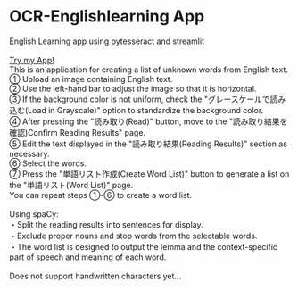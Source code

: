 # OCR-Englishlearning App
English Learning app using pytesseract and streamlit<br>
<br>
<a href="https://ocr-englishlearning-tlpyxbwodxhbjzsn8gvizy.streamlit.app/">Try my App!</a>
<br>
This is an application for creating a list of unknown words from English text.
<br>
① Upload an image containing English text.<br>
② Use the left-hand bar to adjust the image so that it is horizontal.<br>
③ If the background color is not uniform, check the "グレースケールで読み込む(Load in Grayscale)" option to standardize the background color.<br>
④ After pressing the "読み取り(Read)" button, move to the "読み取り結果を確認)Confirm Reading Results" page.<br>
⑤ Edit the text displayed in the "読み取り結果(Reading Results)" section as necessary.<br>
⑥ Select the words.<br>
⑦ Press the "単語リスト作成(Create Word List)" button to generate a list on the "単語リスト(Word List)" page.<br>
You can repeat steps ①-⑥ to create a word list.<br>
<br>
Using spaCy:<br>
・Split the reading results into sentences for display.<br>
・Exclude proper nouns and stop words from the selectable words.<br>
・The word list is designed to output the lemma and the context-specific part of speech and meaning of each word.<br>
<br>
Does not support handwritten characters yet...
